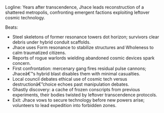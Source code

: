 ﻿---
series: 4
novella: 1
file: S4N1_CH01
type: chapter
pov: Jhace
setting: Ruined city outpost â€“ reconstruction begins
word_target_min: 1201
word_target_max: 2299
status: outline
---
Logline: Years after transcendence, Jhace leads reconstruction of a shattered metropolis, confronting emergent factions exploiting leftover cosmic technology.

Beats:
- Steel skeletons of former resonance towers dot horizon; survivors clear debris under hybrid conduit scaffolds.
- Jhace uses Form resonance to stabilize structures and Wholeness to calm traumatized citizens.
- Reports of rogue warlords wielding abandoned cosmic devices spark concern.
- First confrontation: mercenary gang fires residual pulse cannons; Jhaceâ€™s hybrid blast disables them with minimal casualties.
- Local council debates ethical use of cosmic tech versus destructionâ€”choice echoes past manipulation debates.
- Ghastly discovery: a cache of frozen conscripts from previous experiments, their bodies twisted by leftover transcendence protocols.
- Exit: Jhace vows to secure technology before new powers arise; volunteers to lead expedition into forbidden zones.